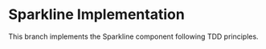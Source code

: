 # Sparkline Implementation

This branch implements the Sparkline component following TDD principles.

